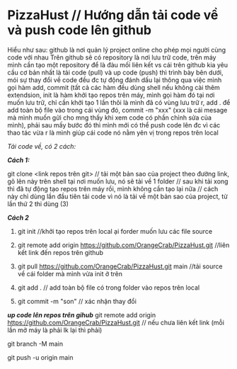 # PizzaHust // Hướng dẫn tải code về và push code lên github

Hiểu như sau: github là nơi quản lý project online cho phép mọi người cùng code với nhau
Trên github sẽ có repository là nơi lưu trữ code, trên máy mình cần tạo một repository để là đàu mối liên kết vs cái trên github kia
yêu cầu cơ bản nhất là tải code (pull) và up code (push) thì trình bày bên dưới, mói sự thay đổi về code đều đc tự động đánh dấu lại thông qua việc mình gọi hàm add, commit (tất cả các hàm đều dùng shell nếu không cài thêm extendsion, init là hàm khởi tạo repos trên máy, mình gọi hàm đó tại nơi muốn lưu trữ, chỉ cần khởi tạo 1 lần thôi là mình đã có vùng lưu trữ r, add . để add toàn bộ file vào trong cái vùng đó, commit -m "xxx" (xxx là cái mesage mà mình muốn gửi cho mng thấy khi xem code có phần chỉnh sửa của mình), phải sau mấy bước đó thì mình mới có thể push code lên đc vì các thao tác vừa r là mình giúp cái code nó nằm yên vị trong repos trên local

_Tải code về, có 2 cách:_

_**Cách 1:**_

git clone <link repos trên git> // tải một bản sao của project theo đường link, gõ lên này trên shell tại nơi muốn lưu, nó sẽ tải về 1 folder
                                // sau khi tải xong thì đã tự động tạo repos trên máy rồi, mình không cần tạo lại nữa
                                // cách này chỉ dùng lần đầu tiên tải code vì nó là tải về một bản sao của project, từ lần thứ 2 thi dùng (3)

_**Cách 2**_
1. git init //khởi tạo repos trên local ại forder muốn lưu các file source

2. git remote add origin https://github.com/OrangeCrab/PizzaHust.git   //liên kết link đến repos trên github

3. git pull https://github.com/OrangeCrab/PizzaHust.git main    //tải source về cái folder mà mình vừa init ở trên

4. git add .              // add toàn bộ file có trong folder vào repos trên local

5. git commit -m "son"    // xác nhận thay đổi

_**up code lên repos trên gihub**_
git remote add origin https://github.com/OrangeCrab/PizzaHust.git // nếu chưa liên kết link (mỗi lần mở máy là phải lk lại thì phải)

git branch -M main      

git push -u origin main
